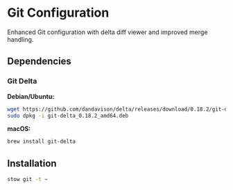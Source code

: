 # Git Configuration

Enhanced Git configuration with delta diff viewer and improved merge handling.

## Dependencies

### Git Delta
**Debian/Ubuntu:**
```bash
wget https://github.com/dandavison/delta/releases/download/0.18.2/git-delta_0.18.2_amd64.deb
sudo dpkg -i git-delta_0.18.2_amd64.deb
```

**macOS:**
```bash
brew install git-delta
```

## Installation

```bash
stow git -t ~
```